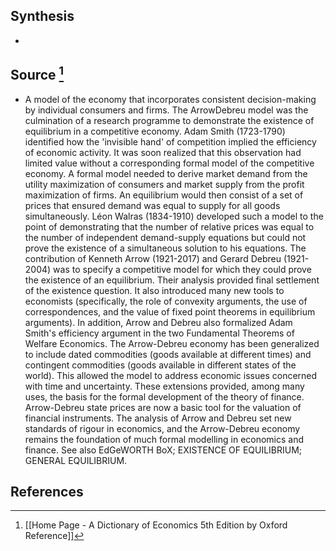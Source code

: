 ## Synthesis
- 
## Source [^1]
- A model of the economy that incorporates consistent decision-making by individual consumers and firms. The ArrowDebreu model was the culmination of a research programme to demonstrate the existence of equilibrium in a competitive economy. Adam Smith (1723-1790) identified how the 'invisible hand' of competition implied the efficiency of economic activity. It was soon realized that this observation had limited value without a corresponding formal model of the competitive economy. A formal model needed to derive market demand from the utility maximization of consumers and market supply from the profit maximization of firms. An equilibrium would then consist of a set of prices that ensured demand was equal to supply for all goods simultaneously. Léon Walras (1834-1910) developed such a model to the point of demonstrating that the number of relative prices was equal to the number of independent demand-supply equations but could not prove the existence of a simultaneous solution to his equations. The contribution of Kenneth Arrow (1921-2017) and Gerard Debreu (1921-2004) was to specify a competitive model for which they could prove the existence of an equilibrium. Their analysis provided final settlement of the existence question. It also introduced many new tools to economists (specifically, the role of convexity arguments, the use of correspondences, and the value of fixed point theorems in equilibrium arguments). In addition, Arrow and Debreu also formalized Adam Smith's efficiency argument in the two Fundamental Theorems of Welfare Economics. The Arrow-Debreu economy has been generalized to include dated commodities (goods available at different times) and contingent commodities (goods available in different states of the world). This allowed the model to address economic issues concerned with time and uncertainty. These extensions provided, among many uses, the basis for the formal development of the theory of finance. Arrow-Debreu state prices are now a basic tool for the valuation of financial instruments. The analysis of Arrow and Debreu set new standards of rigour in economics, and the Arrow-Debreu economy remains the foundation of much formal modelling in economics and finance. See also EdGeWORTH BoX; EXISTENCE OF EQUILIBRIUM; GENERAL EQUILIBRIUM.
## References

[^1]: [[Home Page - A Dictionary of Economics 5th Edition by Oxford Reference]]